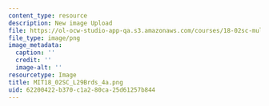 ```yaml
---
content_type: resource
description: New image Upload
file: https://ol-ocw-studio-app-qa.s3.amazonaws.com/courses/18-02sc-multivariable-calculus-fall-2010/62200422b370c1a280ca25d61257b844_MIT18_02SC_L29Brds_4a.png
file_type: image/png
image_metadata:
  caption: ''
  credit: ''
  image-alt: ''
resourcetype: Image
title: MIT18_02SC_L29Brds_4a.png
uid: 62200422-b370-c1a2-80ca-25d61257b844
---
```

